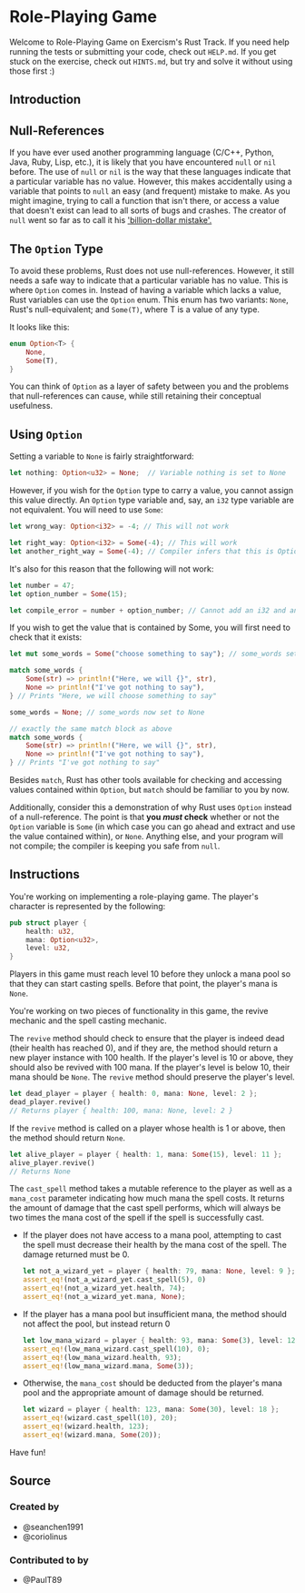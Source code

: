 # Role-Playing Game

Welcome to Role-Playing Game on Exercism's Rust Track.
If you need help running the tests or submitting your code, check out `HELP.md`.
If you get stuck on the exercise, check out `HINTS.md`, but try and solve it without using those first :)

## Introduction

## Null-References

If you have ever used another programming language (C/C++, Python, Java, Ruby, Lisp, etc.), it is likely that you have encountered `null` or `nil` before. 
The use of `null` or `nil` is the way that these languages indicate that a particular variable has no value. 
However, this makes accidentally using a variable that points to `null` an easy (and frequent) mistake to make. 
As you might imagine, trying to call a function that isn't there, or access a value that doesn't exist can lead to all sorts of bugs and crashes. 
The creator of `null` went so far as to call it his ['billion-dollar mistake'.](https://www.infoq.com/presentations/Null-References-The-Billion-Dollar-Mistake-Tony-Hoare/)

## The `Option` Type

To avoid these problems, Rust does not use null-references.
However, it still needs a safe way to indicate that a particular variable has no value.
This is where `Option` comes in.
Instead of having a variable which lacks a value, Rust variables can use the `Option` enum.
This enum has two variants: `None`, Rust's null-equivalent; and `Some(T)`, where T is a value of any type.

It looks like this:

```rust
enum Option<T> {
    None,
    Some(T),
}
```

You can think of `Option` as a layer of safety between you and the problems that null-references can cause, while still retaining their conceptual usefulness.

## Using `Option`

Setting a variable to `None` is fairly straightforward:

```rust
let nothing: Option<u32> = None;  // Variable nothing is set to None
```

However, if you wish for the `Option` type to carry a value, you cannot assign this value directly.
An `Option` type variable and, say, an `i32` type variable are not equivalent.
You will need to use `Some`:

```rust
let wrong_way: Option<i32> = -4; // This will not work

let right_way: Option<i32> = Some(-4); // This will work
let another_right_way = Some(-4); // Compiler infers that this is Option<i32>
```

It's also for this reason that the following will not work:

```rust
let number = 47;
let option_number = Some(15);

let compile_error = number + option_number; // Cannot add an i32 and an Option<i32> - they are of different types
```

If you wish to get the value that is contained by Some, you will first need to check that it exists:

```rust
let mut some_words = Some("choose something to say"); // some_words set to something

match some_words {
    Some(str) => println!("Here, we will {}", str),
    None => println!("I've got nothing to say"),
} // Prints "Here, we will choose something to say"

some_words = None; // some_words now set to None

// exactly the same match block as above
match some_words {
    Some(str) => println!("Here, we will {}", str),
    None => println!("I've got nothing to say"),
} // Prints "I've got nothing to say"
```

Besides `match`, Rust has other tools available for checking and accessing values contained within `Option`, but `match` should be familiar to you by now.

Additionally, consider this a demonstration of why Rust uses `Option` instead of a null-reference.
The point is that **you _must_ check** whether or not the `Option` variable is `Some` (in which case you can go ahead and extract and use the value contained within), or `None`.
Anything else, and your program will not compile; the compiler is keeping you safe from `null`.

## Instructions

You're working on implementing a role-playing game. The player's character is represented by the following:

```rust
pub struct player {
    health: u32,
    mana: Option<u32>,
    level: u32,
}
```

Players in this game must reach level 10 before they unlock a mana pool so that they can start casting spells. Before that point, the player's mana is `None`.

You're working on two pieces of functionality in this game, the revive mechanic and the spell casting mechanic.

The `revive` method should check to ensure that the player is indeed dead (their health has reached 0), and if they are, the method should return a new player instance with 100 health.
If the player's level is 10 or above, they should also be revived with 100 mana.
If the player's level is below 10, their mana should be `None`. The `revive` method should preserve the player's level.

```rust
let dead_player = player { health: 0, mana: None, level: 2 };
dead_player.revive()
// Returns player { health: 100, mana: None, level: 2 }
```

If the `revive` method is called on a player whose health is 1 or above, then the method should return `None`.

```rust
let alive_player = player { health: 1, mana: Some(15), level: 11 };
alive_player.revive()
// Returns None
```

The `cast_spell` method takes a mutable reference to the player as well as a `mana_cost` parameter indicating how much mana the spell costs. It returns the amount of damage that the cast spell performs, which will always be two times the mana cost of the spell if the spell is successfully cast.

- If the player does not have access to a mana pool, attempting to cast the spell must decrease their health by the mana cost of the spell. The damage returned must be 0.

  ```rust
  let not_a_wizard_yet = player { health: 79, mana: None, level: 9 };
  assert_eq!(not_a_wizard_yet.cast_spell(5), 0)
  assert_eq!(not_a_wizard_yet.health, 74);
  assert_eq!(not_a_wizard_yet.mana, None);
  ```

- If the player has a mana pool but insufficient mana, the method should not affect the pool, but instead return 0

  ```rust
  let low_mana_wizard = player { health: 93, mana: Some(3), level: 12 };
  assert_eq!(low_mana_wizard.cast_spell(10), 0);
  assert_eq!(low_mana_wizard.health, 93);
  assert_eq!(low_mana_wizard.mana, Some(3));
  ```

- Otherwise, the `mana_cost` should be deducted from the player's mana pool and the appropriate amount of damage should be returned.

  ```rust
  let wizard = player { health: 123, mana: Some(30), level: 18 };
  assert_eq!(wizard.cast_spell(10), 20);
  assert_eq!(wizard.health, 123);
  assert_eq!(wizard.mana, Some(20));
  ```

Have fun!

## Source

### Created by

- @seanchen1991
- @coriolinus

### Contributed to by

- @PaulT89